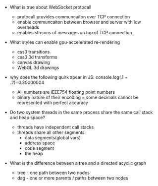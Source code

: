 - What is true about WebSocket protocall
  - protocall provides communcaiton over TCP connection 
  - enable communcaiton between browser and server with low overheads
  - enables streams of messages on top of TCP connection 

- What styles can enable gpu-accelerated re-rendering 
  - css3 transitions 
  - css3 3d transforms
  - canvas drawing 
  - WebGL 3d drawings 

- why does the following quirk apear in JS: console.log(.1 + .2)=0.30000004
  - All numbers are IEEE754 floating point numbers
  - binary nature of their encoding = some decimals cannot be represented with perfect accuracy 

- Do two system threads in the same process share the same call stack and heap space?
  - threads have independent call stacks 
  - threads share all other segments 
    - data segments(global vars)
    - address space 
    - code segment 
    - the heap 

- What is the difference between a tree and a directed acyclic graph 
  - tree - one path between two nodes
  - dag - one or more parents / paths between two nodes 